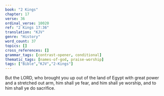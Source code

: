 ```yaml
---
book: "2 Kings"
chapter: 17
verse: 36
ordinal_verse: 10020
ref: "2 Kings 17:36"
translation: "KJV"
genre: "History"
word_count: 37
topics: []
cross_references: []
grammar_tags: [contrast-opener, conditional]
thematic_tags: [names-of-god, praise-worship]
tags: ["Bible","KJV","2-Kings"]
---
```

But the LORD, who brought you up out of the land of Egypt with great power and a stretched out arm, him shall ye fear, and him shall ye worship, and to him shall ye do sacrifice.
